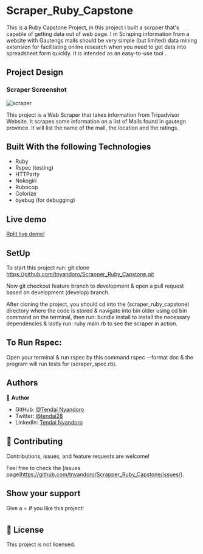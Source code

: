 # Scraper_Ruby_Capstone
This is a Ruby Capstone Project,  in this project i built a scrpper that's capable of getting data out of web page. I m Scraping information from a website with Gautengs malls should be very simple (but limited) data mining extension for facilitating online research when you need to get data into spreadsheet form quickly. It is intended as an easy-to-use tool .

## Project Design

### Scraper Screenshot

![scraper](https://user-images.githubusercontent.com/30318155/98698267-850ceb80-237e-11eb-9570-8ac70f14c2e6.png)

This project is a Web Scraper that takes information from Tripadvisor Website. It scrapes some information on a list of Malls found in gautegn province. It will list the name of the mall, the location and the ratings.

## Built With the following Technologies

- Ruby
- Rspec (testing)
- HTTParty
- Nokogiri
- Rubocop
- Colorize
- byebug (for debugging)

## Live demo

[Rplit live demo!](https://repl.it/@TendaiNyandoro/WebScraper#README.md)

## SetUp

To start this project run:
git clone https://github.com/tnyandoro/Scrapper_Ruby_Capstone.git

Now git checkout feature branch to development & open a pull request based on development (develop) branch.

After cloning the project, you should cd into the (scraper_ruby_capstone) directory where the code is stored & navigate into bin older using cd bin command on the terminal, then run: bundle install to install the necessary dependencies & lastly run: ruby main.rb to see the scraper in action.

## To Run Rspec:

Open your terminal & run rspec by this command rspec --format doc & the program will run tests for (scraper_spec.rb).


## Authors

👤 **Author**

- GitHub: [@Tendai Nyandoro](https://github.com/tnyandoro)
- Twitter: [@tendai28](https://twitter.com/tendai28)
- LinkedIn: [Tendai Nyandoro](https://www.linkedin.com/in/tendai-nyandoro-a8060826/)



## 🤝 Contributing

Contributions, issues, and feature requests are welcome!

Feel free to check the [issues page]https://github.com/tnyandoro/Scrapper_Ruby_Capstone/issues/).

## Show your support

Give a ⭐️ if you like this project!


## 📝 License

This project is  not licensed.
